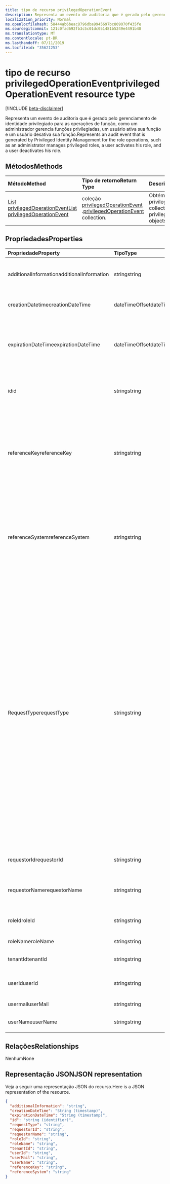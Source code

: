 ```yaml
---
title: tipo de recurso privilegedOperationEvent
description: Representa um evento de auditoria que é gerado pelo gerenciamento de identidade privilegiado para as operações de função, como um administrador gerencia funções privilegiadas, um usuário ativa sua função e um usuário desativa sua função.
localization_priority: Normal
ms.openlocfilehash: 58444ab6beac8796dba9945697bc809070f435fe
ms.sourcegitcommit: 121c0fad692fb3c5c01dc051481b5249e4491b48
ms.translationtype: MT
ms.contentlocale: pt-BR
ms.lasthandoff: 07/11/2019
ms.locfileid: "35621253"
---
```

# <a name="privilegedoperationevent-resource-type"></a><span data-ttu-id="f1d40-103">tipo de recurso privilegedOperationEvent</span><span class="sxs-lookup"><span data-stu-id="f1d40-103">privilegedOperationEvent resource type</span></span>

[!INCLUDE [beta-disclaimer](../../includes/beta-disclaimer.md)]

<span data-ttu-id="f1d40-104">Representa um evento de auditoria que é gerado pelo gerenciamento de identidade privilegiado para as operações de função, como um administrador gerencia funções privilegiadas, um usuário ativa sua função e um usuário desativa sua função.</span><span class="sxs-lookup"><span data-stu-id="f1d40-104">Represents an audit event that is generated by Privileged Identity Management for the role operations, such as an administrator manages privileged roles, a user activates his role, and a user deactivates his role.</span></span>


## <a name="methods"></a><span data-ttu-id="f1d40-105">Métodos</span><span class="sxs-lookup"><span data-stu-id="f1d40-105">Methods</span></span>

| <span data-ttu-id="f1d40-106">Método</span><span class="sxs-lookup"><span data-stu-id="f1d40-106">Method</span></span>           | <span data-ttu-id="f1d40-107">Tipo de retorno</span><span class="sxs-lookup"><span data-stu-id="f1d40-107">Return Type</span></span>    |<span data-ttu-id="f1d40-108">Descrição</span><span class="sxs-lookup"><span data-stu-id="f1d40-108">Description</span></span>|
|:---------------|:--------|:----------|
|[<span data-ttu-id="f1d40-109">List privilegedOperationEvent</span><span class="sxs-lookup"><span data-stu-id="f1d40-109">List privilegedOperationEvent</span></span>](../api/privilegedoperationevent-list.md) | <span data-ttu-id="f1d40-110">coleção [privilegedOperationEvent](privilegedoperationevent.md) .</span><span class="sxs-lookup"><span data-stu-id="f1d40-110">[privilegedOperationEvent](privilegedoperationevent.md) collection.</span></span> |<span data-ttu-id="f1d40-111">Obtém a coleção de objetos privilegedOperationEvent.</span><span class="sxs-lookup"><span data-stu-id="f1d40-111">Get collection of privilegedOperationEvent objects.</span></span>|

## <a name="properties"></a><span data-ttu-id="f1d40-112">Propriedades</span><span class="sxs-lookup"><span data-stu-id="f1d40-112">Properties</span></span>
| <span data-ttu-id="f1d40-113">Propriedade</span><span class="sxs-lookup"><span data-stu-id="f1d40-113">Property</span></span>     | <span data-ttu-id="f1d40-114">Tipo</span><span class="sxs-lookup"><span data-stu-id="f1d40-114">Type</span></span>   |<span data-ttu-id="f1d40-115">Descrição</span><span class="sxs-lookup"><span data-stu-id="f1d40-115">Description</span></span>|
|:---------------|:--------|:----------|
|<span data-ttu-id="f1d40-116">additionalInformation</span><span class="sxs-lookup"><span data-stu-id="f1d40-116">additionalInformation</span></span>|<span data-ttu-id="f1d40-117">string</span><span class="sxs-lookup"><span data-stu-id="f1d40-117">string</span></span>|<span data-ttu-id="f1d40-118">Informações detalhadas sobre a leitura humana para o evento.</span><span class="sxs-lookup"><span data-stu-id="f1d40-118">Detailed human readable information for the event.</span></span>|
|<span data-ttu-id="f1d40-119">creationDatetime</span><span class="sxs-lookup"><span data-stu-id="f1d40-119">creationDateTime</span></span>|<span data-ttu-id="f1d40-120">dateTimeOffset</span><span class="sxs-lookup"><span data-stu-id="f1d40-120">dateTimeOffset</span></span>|<span data-ttu-id="f1d40-121">Indica a hora em que o evento é criado.</span><span class="sxs-lookup"><span data-stu-id="f1d40-121">Indicates the time when the event is created.</span></span>|
|<span data-ttu-id="f1d40-122">expirationDateTime</span><span class="sxs-lookup"><span data-stu-id="f1d40-122">expirationDateTime</span></span>|<span data-ttu-id="f1d40-123">dateTimeOffset</span><span class="sxs-lookup"><span data-stu-id="f1d40-123">dateTimeOffset</span></span>|<span data-ttu-id="f1d40-124">Isso é usado apenas quando RequestType é "Activate" e indica o tempo de expiração da ativação da função.</span><span class="sxs-lookup"><span data-stu-id="f1d40-124">This is only used when the requestType is "Activate", and it indicates the expiration time for the role activation.</span></span>|
|<span data-ttu-id="f1d40-125">id</span><span class="sxs-lookup"><span data-stu-id="f1d40-125">id</span></span>|<span data-ttu-id="f1d40-126">string</span><span class="sxs-lookup"><span data-stu-id="f1d40-126">string</span></span>|<span data-ttu-id="f1d40-127">O identificador exclusivo para o privilegedOperationEvent.</span><span class="sxs-lookup"><span data-stu-id="f1d40-127">The unique identifier for privilegedOperationEvent.</span></span> <span data-ttu-id="f1d40-128">Somente leitura.</span><span class="sxs-lookup"><span data-stu-id="f1d40-128">Read-only.</span></span>|
|<span data-ttu-id="f1d40-129">referenceKey</span><span class="sxs-lookup"><span data-stu-id="f1d40-129">referenceKey</span></span>|<span data-ttu-id="f1d40-130">string</span><span class="sxs-lookup"><span data-stu-id="f1d40-130">string</span></span>|<span data-ttu-id="f1d40-131">Número do tíquete de solicitação/incidente durante a ativação de função.</span><span class="sxs-lookup"><span data-stu-id="f1d40-131">Incident/Request ticket number during role activation.</span></span> <span data-ttu-id="f1d40-132">O valor é apresentado somente se o número do tíquete for fornecido durante a ativação de função.</span><span class="sxs-lookup"><span data-stu-id="f1d40-132">The value is presented only if the ticket number is provided during role activation.</span></span>|
|<span data-ttu-id="f1d40-133">referenceSystem</span><span class="sxs-lookup"><span data-stu-id="f1d40-133">referenceSystem</span></span>|<span data-ttu-id="f1d40-134">string</span><span class="sxs-lookup"><span data-stu-id="f1d40-134">string</span></span>|<span data-ttu-id="f1d40-135">Sistema de tíquetes de solicitações/incidentes fornecido durante a ativação do Tole.</span><span class="sxs-lookup"><span data-stu-id="f1d40-135">Incident/Request ticketing system provided during tole activation.</span></span> <span data-ttu-id="f1d40-136">O valor é apresentado somente se o sistema de tíquete for fornecido durante a ativação de função.</span><span class="sxs-lookup"><span data-stu-id="f1d40-136">The value is presented only if the ticket system is provided during role activation.</span></span>|
|<span data-ttu-id="f1d40-137">RequestType</span><span class="sxs-lookup"><span data-stu-id="f1d40-137">requestType</span></span>|<span data-ttu-id="f1d40-138">string</span><span class="sxs-lookup"><span data-stu-id="f1d40-138">string</span></span>|<span data-ttu-id="f1d40-139">O tipo de operação de solicitação.</span><span class="sxs-lookup"><span data-stu-id="f1d40-139">The request operation type.</span></span> <span data-ttu-id="f1d40-140">O valor de RequestType pode ```Assign``` ser: (atribuição de ```Activate``` função), (ativação ```Unassign``` de função), (atribuição ```Deactivate``` de função remover), ( ```ScanAlersNow``` desativação de função) ```DismissAlert``` , (examinar alertas de segurança ```FixAlertItem``` ), (ignorar alerta de segurança), (corrigir uma segurança problema de alerta) ```AccessReview_Review``` , (revise uma revisão do ```AccessReview_Create``` Access), (criar uma revisão ```AccessReview_Update``` do Access), (atualizar uma revisão ```AccessReview_Delete``` do Access) e (excluir uma revisão do Access).</span><span class="sxs-lookup"><span data-stu-id="f1d40-140">The requestType value can be: ```Assign``` (role assignment), ```Activate``` (role activation), ```Unassign``` (remove role assignment), ```Deactivate``` (role deactivation), ```ScanAlersNow``` (scan security alerts), ```DismissAlert``` (dismiss security alert), ```FixAlertItem``` (fix a security alert issue), ```AccessReview_Review``` (review an Access Review), ```AccessReview_Create``` (create an Access Review), ```AccessReview_Update``` (update an Access Review), and ```AccessReview_Delete``` (delete an Access Review).</span></span>|
|<span data-ttu-id="f1d40-141">requestorId</span><span class="sxs-lookup"><span data-stu-id="f1d40-141">requestorId</span></span>|<span data-ttu-id="f1d40-142">string</span><span class="sxs-lookup"><span data-stu-id="f1d40-142">string</span></span>|<span data-ttu-id="f1d40-143">A ID de usuário do solicitante que inicia a operação.</span><span class="sxs-lookup"><span data-stu-id="f1d40-143">The user id of the requestor who initiates the operation.</span></span>|
|<span data-ttu-id="f1d40-144">requestorName</span><span class="sxs-lookup"><span data-stu-id="f1d40-144">requestorName</span></span>|<span data-ttu-id="f1d40-145">string</span><span class="sxs-lookup"><span data-stu-id="f1d40-145">string</span></span>|<span data-ttu-id="f1d40-146">O nome de usuário do solicitante que inicia a operação.</span><span class="sxs-lookup"><span data-stu-id="f1d40-146">The user name of the requestor who initiates the operation.</span></span>|
|<span data-ttu-id="f1d40-147">roleId</span><span class="sxs-lookup"><span data-stu-id="f1d40-147">roleId</span></span>|<span data-ttu-id="f1d40-148">string</span><span class="sxs-lookup"><span data-stu-id="f1d40-148">string</span></span>|<span data-ttu-id="f1d40-149">A ID da função associada à operação.</span><span class="sxs-lookup"><span data-stu-id="f1d40-149">The id of the role that is associated with the operation.</span></span>|
|<span data-ttu-id="f1d40-150">roleName</span><span class="sxs-lookup"><span data-stu-id="f1d40-150">roleName</span></span>|<span data-ttu-id="f1d40-151">string</span><span class="sxs-lookup"><span data-stu-id="f1d40-151">string</span></span>|<span data-ttu-id="f1d40-152">O nome da função.</span><span class="sxs-lookup"><span data-stu-id="f1d40-152">The name of the role.</span></span>|
|<span data-ttu-id="f1d40-153">tenantId</span><span class="sxs-lookup"><span data-stu-id="f1d40-153">tenantId</span></span>|<span data-ttu-id="f1d40-154">string</span><span class="sxs-lookup"><span data-stu-id="f1d40-154">string</span></span>|<span data-ttu-id="f1d40-155">A ID do locatário (organização).</span><span class="sxs-lookup"><span data-stu-id="f1d40-155">The tenant (organization) id.</span></span>|
|<span data-ttu-id="f1d40-156">userId</span><span class="sxs-lookup"><span data-stu-id="f1d40-156">userId</span></span>|<span data-ttu-id="f1d40-157">string</span><span class="sxs-lookup"><span data-stu-id="f1d40-157">string</span></span>|<span data-ttu-id="f1d40-158">A ID do usuário associada à operação.</span><span class="sxs-lookup"><span data-stu-id="f1d40-158">The id of the user that is associated with the operation.</span></span>|
|<span data-ttu-id="f1d40-159">usermail</span><span class="sxs-lookup"><span data-stu-id="f1d40-159">userMail</span></span>|<span data-ttu-id="f1d40-160">string</span><span class="sxs-lookup"><span data-stu-id="f1d40-160">string</span></span>|<span data-ttu-id="f1d40-161">O email do usuário.</span><span class="sxs-lookup"><span data-stu-id="f1d40-161">The user's email.</span></span>|
|<span data-ttu-id="f1d40-162">userName</span><span class="sxs-lookup"><span data-stu-id="f1d40-162">userName</span></span>|<span data-ttu-id="f1d40-163">string</span><span class="sxs-lookup"><span data-stu-id="f1d40-163">string</span></span>|<span data-ttu-id="f1d40-164">O nome de exibição do usuário.</span><span class="sxs-lookup"><span data-stu-id="f1d40-164">The user's display name.</span></span>|

## <a name="relationships"></a><span data-ttu-id="f1d40-165">Relações</span><span class="sxs-lookup"><span data-stu-id="f1d40-165">Relationships</span></span>
<span data-ttu-id="f1d40-166">Nenhum</span><span class="sxs-lookup"><span data-stu-id="f1d40-166">None</span></span>


## <a name="json-representation"></a><span data-ttu-id="f1d40-167">Representação JSON</span><span class="sxs-lookup"><span data-stu-id="f1d40-167">JSON representation</span></span>

<span data-ttu-id="f1d40-168">Veja a seguir uma representação JSON do recurso.</span><span class="sxs-lookup"><span data-stu-id="f1d40-168">Here is a JSON representation of the resource.</span></span>

<!-- {
  "blockType": "resource",
  "optionalProperties": [

  ],
  "@odata.type": "microsoft.graph.privilegedOperationEvent"
}-->

```json
{
  "additionalInformation": "string",
  "creationDateTime": "String (timestamp)",
  "expirationDateTime": "String (timestamp)",
  "id": "string (identifier)",
  "requestType": "string",
  "requestorId": "string",
  "requestorName": "string",
  "roleId": "string",
  "roleName": "string",
  "tenantId": "string",
  "userId": "string",
  "userMail": "string",
  "userName": "string",
  "referenceKey": "string",
  "referenceSystem": "string"
}

```

<!-- uuid: 8fcb5dbc-d5aa-4681-8e31-b001d5168d79
2015-10-25 14:57:30 UTC -->
<!--
{
  "type": "#page.annotation",
  "description": "privilegedOperationEvent resource",
  "keywords": "",
  "section": "documentation",
  "tocPath": "",
  "suppressions": []
}
-->
